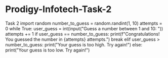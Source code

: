 # Prodigy-Infotech-Task-2
Task 2
import random
number_to_guess = random.randint(1, 10)
attempts = 0
while True:
    user_guess = int(input("Guess a number between 1 and 10: "))
    attempts += 1
    if user_guess == number_to_guess:
        print(f"Congratulations! You guessed the number in {attempts} attempts.")
        break
    elif user_guess > number_to_guess:
        print("Your guess is too high. Try again!")
    else:
        print("Your guess is too low. Try again!")
